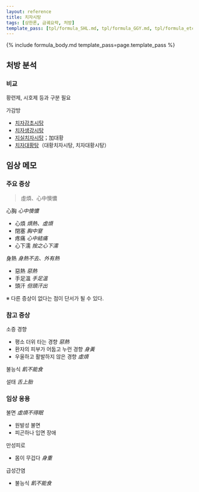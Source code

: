 ```yaml
---
layout: reference
title: 치자시탕
tags: [상한론, 금궤요략, 처방]
template_pass: [tpl/formula_SHL.md, tpl/formula_GGY.md, tpl/formula_etc.md]
---
```



{% include formula_body.md template_pass=page.template_pass %}

## 처방 분석



### 비교

황련제, 시호제 등과 구분 필요

가감방
* [치자감초시탕]({{site.formulaurl}}/치자감초시탕)
* [치자생강시탕]({{site.formulaurl}}/치자생강시탕)
* [지실치자시탕]({{site.formulaurl}}/지실치자시탕)；加대황
* [치자대황탕]({{site.formulaurl}}/치자대황탕)（대황치자시탕, 치자대황시탕）

## 임상 메모


### 주요 증상

> 虛煩、心中懊憹

心胸 _心中懊憹_
* 心煩 _煩熱、虛煩_
* 閉塞 _胸中窒_
* 疼痛 _心中結痛_
* 心下濡 _按之心下濡_

身熱 _身熱不去、外有熱_
* 惡熱 _惡熱_
* 手足溫 _手足溫_
* 頭汗 _但頭汗出_

※ 다른 증상이 없다는 점이 단서가 될 수 있다.

### 참고 증상

소증 경향
* 평소 더위 타는 경향 _惡熱_
* 환자의 피부가 어둡고 누런 경향 _身黃_
* 우울하고 활발하지 않은 경향 _虛煩_

불능식 _飢不能食_

설태 _舌上胎_



### 임상 응용

불면 _虛煩不得眠_
* 원발성 불면
* 피곤하나 입면 장애

만성피로
* 몸이 무겁다 _身重_

급성간염
* 불능식 _飢不能食_
